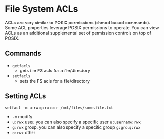 # File System ACLs

ACLs are very similar to POSIX permissions (chmod based commands).  Some ACL properties leverage POSIX permissions to operate.  You can view ACLs as an additional supplemental set of permission controls on top of POSIX.

## Commands
- ```getfacls```
    - gets the FS acls for a file/directory
- ```setfacls```
    - sets the FS acls for a file/directory


## Setting ACLs
```
setfacl -m u:rw:g:rx:o:r /mnt/files/some.file.txt
```
- ```-m``` modify
- ```u:rwx``` user.  you can also specify a specific user ```u:username:rwx```
- ```g:rwx``` group. you can also specify a specific group ```g:group:rwx```
- ```o:rwx``` other